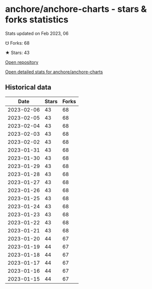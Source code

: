 # anchore/anchore-charts - stars & forks statistics

Stats updated on Feb 2023, 06

☋ Forks: 68

★ Stars: 43

[Open repository](https://github.com/anchore/anchore-charts)

[Open detailed stats for anchore/anchore-charts](https://reviewgithub.com/rep/anchore/anchore-charts)

## Historical data
| Date | Stars | Forks |
|------|-------|-------|
| 2023-02-06 | 43 | 68 | 
| 2023-02-05 | 43 | 68 | 
| 2023-02-04 | 43 | 68 | 
| 2023-02-03 | 43 | 68 | 
| 2023-02-02 | 43 | 68 | 
| 2023-01-31 | 43 | 68 | 
| 2023-01-30 | 43 | 68 | 
| 2023-01-29 | 43 | 68 | 
| 2023-01-28 | 43 | 68 | 
| 2023-01-27 | 43 | 68 | 
| 2023-01-26 | 43 | 68 | 
| 2023-01-25 | 43 | 68 | 
| 2023-01-24 | 43 | 68 | 
| 2023-01-23 | 43 | 68 | 
| 2023-01-22 | 43 | 68 | 
| 2023-01-21 | 43 | 68 | 
| 2023-01-20 | 44 | 67 | 
| 2023-01-19 | 44 | 67 | 
| 2023-01-18 | 44 | 67 | 
| 2023-01-17 | 44 | 67 | 
| 2023-01-16 | 44 | 67 | 
| 2023-01-15 | 44 | 67 | 

